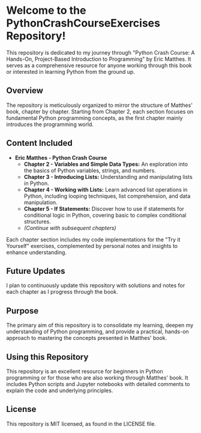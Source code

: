 # Welcome to the PythonCrashCourseExercises Repository!

This repository is dedicated to my journey through "Python Crash Course: A Hands-On, Project-Based Introduction to Programming" by Eric Matthes. It serves as a comprehensive resource for anyone working through this book or interested in learning Python from the ground up.

## Overview

The repository is meticulously organized to mirror the structure of Matthes' book, chapter by chapter. Starting from Chapter 2, each section focuses on fundamental Python programming concepts, as the first chapter mainly introduces the programming world.

## Content Included

- **Eric Matthes - Python Crash Course**
  - **Chapter 2 - Variables and Simple Data Types:** An exploration into the basics of Python variables, strings, and numbers.
  - **Chapter 3 - Introducing Lists:** Understanding and manipulating lists in Python.
  - **Chapter 4 - Working with Lists:** Learn advanced list operations in Python, including looping techniques, list comprehension, and data manipulation.
  - **Chapter 5 - If Statements:** Discover how to use if statements for conditional logic in Python, covering basic to complex conditional structures.
  - _(Continue with subsequent chapters)_

Each chapter section includes my code implementations for the "Try it Yourself" exercises, complemented by personal notes and insights to enhance understanding.

## Future Updates

I plan to continuously update this repository with solutions and notes for each chapter as I progress through the book.

## Purpose

The primary aim of this repository is to consolidate my learning, deepen my understanding of Python programming, and provide a practical, hands-on approach to mastering the concepts presented in Matthes' book.

## Using this Repository

This repository is an excellent resource for beginners in Python programming or for those who are also working through Matthes' book. It includes Python scripts and Jupyter notebooks with detailed comments to explain the code and underlying principles.

## License

This repository is MIT licensed, as found in the LICENSE file.
